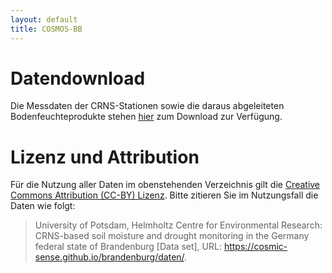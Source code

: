 ```yaml
---
layout: default
title: COSMOS-BB
---
```


# Datendownload

Die Messdaten der CRNS-Stationen sowie die daraus abgeleiteten Bodenfeuchteprodukte stehen [hier](https://b2drop.eudat.eu/s/P73pX3Me36FpdxP) zum Download zur Verfügung. 

# Lizenz und Attribution

Für die Nutzung aller Daten im obenstehenden Verzeichnis gilt die [Creative Commons Attribution (CC-BY) Lizenz](https://creativecommons.org/licenses/by/4.0/). Bitte zitieren Sie im Nutzungsfall die Daten wie folgt:

> University of Potsdam, Helmholtz Centre for Environmental Research: CRNS-based soil moisture and drought monitoring in the Germany federal state of Brandenburg [Data set], URL: https://cosmic-sense.github.io/brandenburg/daten/.
